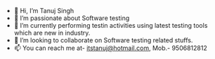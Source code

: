 - 👋 Hi, I’m Tanuj Singh
- 👀 I’m passionate about Software testing
- 🌱 I’m currently performing testin activities using latest testing tools which are new in industry.
- 💞️ I’m looking to collaborate on Software testing related stuffs.
- 📫 You can reach me at- itstanuj@hotmail.com, Mob.- 9506812812

<!---
itstanujsingh/itstanujsingh is a ✨ special ✨ repository because its `README.md` (this file) appears on your GitHub profile.
You can click the Preview link to take a look at your changes.
--->
